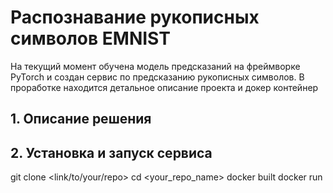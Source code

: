 # Распознавание рукописных символов EMNIST

На текущий момент обучена модель предсказаний на фреймворке PyTorch и создан сервис по предсказанию рукописных символов.
В проработке находится детальное описание проекта и докер контейнер 

## 1. Описание решения



## 2. Установка и запуск сервиса

git clone <link/to/your/repo>
cd <your_repo_name>
docker built <parameters>
docker run <parameters>
```
